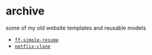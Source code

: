 # archive 
 some of my old website templates and reusable models
 
- [`ff-simple-resume`](https://github.com/frenchi3/web-archive/tree/main/ff-simple-resume)
- [`netflix-clone`](https://github.com/frenchi3/web-archive/tree/main/netflix-clone)

